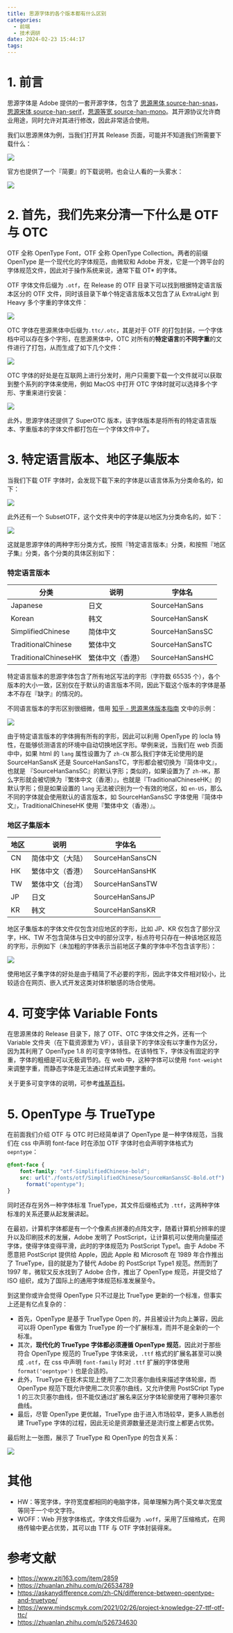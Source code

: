 ```yaml
---
title: 思源字体的各个版本都有什么区别
categories:
  - 前端
  - 技术调研
date: 2024-02-23 15:44:17
tags:
---
```

# 1. 前言

思源字体是 Adobe 提供的一套开源字体，包含了 [思源黑体 source-han-snas](https://github.com/adobe-fonts/source-han-sans)，[思源宋体 source-han-serif](https://github.com/adobe-fonts/source-han-serif)，[思源等宽 source-han-mono](https://github.com/adobe-fonts/source-han-mono)。其开源协议允许商业用途，同时允许对其进行修改，因此非常适合使用。

我们以思源黑体为例，当我们打开其 Release 页面，可能并不知道我们所需要下载什么：

![](https://esunr-image-bed.oss-cn-beijing.aliyuncs.com/picgo/202402231815044.png)

官方也提供了一个『简要』的下载说明，也会让人看的一头雾水：

![](https://esunr-image-bed.oss-cn-beijing.aliyuncs.com/picgo/202402231817905.png)

# 2. 首先，我们先来分清一下什么是 OTF 与 OTC

OTF 全称 OpenType Font，OTF 全称 OpenType Collection。两者的前缀 OpenType 是一个现代化的字体规范，由微软和 Adobe 开发，它是一个跨平台的字体规范文件，因此对于操作系统来说，通常下载 OT* 的字体。

OTF 字体文件后缀为 `.otf`，在 Release 的 OTF 目录下可以找到根据特定语言版本区分的 OTF 文件，同时该目录下单个特定语言版本又包含了从 ExtraLight 到 Heavy 多个字重的字体文件：

![](https://esunr-image-bed.oss-cn-beijing.aliyuncs.com/picgo/202402231841752.png)

OTC 字体在思源黑体中后缀为`.ttc/.otc`，其是对于 OTF 的打包封装，一个字体档中可以存在多个字形，在思源黑体中，OTC 对所有的**特定语言**的**不同字重**的文件进行了打包，从而生成了如下几个文件：

![](https://esunr-image-bed.oss-cn-beijing.aliyuncs.com/picgo/202402231851531.png)

OTC 字体的好处是在互联网上进行分发时，用户只需要下载一个文件就可以获取到整个系列的字体来使用，例如 MacOS 中打开 OTC 字体时就可以选择多个字形、字重来进行安装：

![](https://esunr-image-bed.oss-cn-beijing.aliyuncs.com/picgo/202402231906714.png)

此外，思源字体还提供了 SuperOTC 版本，该字体版本是将所有的特定语言版本、字重版本的字体文件都打包在一个字体文件中了。

# 3. 特定语言版本、地区子集版本

当我们下载 OTF 字体时，会发现下载下来的字体是以语言体系为分类命名的，如下：

![](https://esunr-image-bed.oss-cn-beijing.aliyuncs.com/picgo/202402252050159.png)

此外还有一个 SubsetOTF，这个文件夹中的字体是以地区为分类命名的，如下：

![](https://esunr-image-bed.oss-cn-beijing.aliyuncs.com/picgo/202402252050251.png)

这就是思源字体的两种字形分类方式，按照『特定语言版本』分类，和按照『地区子集』分类，各个分类的具体区别如下：

### 特定语言版本

| 分类 | 说明 | 字体名 |
| ---- | ---- | ---- |
| Japanese | 日文 | SourceHanSans |
| Korean | 韩文 | SourceHanSansK |
| SimplifiedChinese | 简体中文 | SourceHanSansSC |
| TraditionalChinese | 繁体中文 | SourceHanSansTC |
| TraditionalChineseHK | 繁体中文（香港） | SourceHanSansHC |
特定语言版本的思源字体包含了所有地区写法的字形（字符数 65535 个），各个版本的大小一致，区别仅在于默认的语言版本不同，因此下载这个版本的字体是基本不存在『缺字』的情况的。

不同语言版本的字形区别很细微，借用 [知乎 - 思源黑体版本指南](https://zhuanlan.zhihu.com/p/526734630) 文中的示例：

![](https://esunr-image-bed.oss-cn-beijing.aliyuncs.com/picgo/202402252200156.png)

由于特定语言版本的字体拥有所有的字形，因此可以利用 OpenType 的 locla 特性，在能够侦测语言的环境中自动切换地区字形。举例来说，当我们在 web 页面中中，如果 html  的 `lang` 属性设置为了 `zh-CN` 那么我们字体无论使用的是 SourceHanSansK 还是 SourceHanSansTC，字形都会被切换为『简体中文』，也就是 『SourceHanSansSC』的默认字形；类似的，如果设置为了  `zh-HK`，那么字形就会被切换为『繁体中文（香港）』，也就是『TraditionalChineseHK』的默认字形；但是如果设置的 `lang` 无法被识别为一个有效的地区，如 `en-US`，那么不同的字体就会使用默认的语言版本，如 SourceHanSansSC 字体使用『简体中文』，TraditionalChineseHK 使用『繁体中文（香港）』。

### 地区子集版本

| 地区 | 说明 | 字体名 |
| ---- | ---- | ---- |
| CN | 简体中文（大陆） | SourceHanSansCN |
| HK | 繁体中文（香港） | SourceHanSansHK |
| TW | 繁体中文（台湾） | SourceHanSansTW |
| JP | 日文 | SourceHanSansJP |
| KR | 韩文 | SourceHanSansKR |
地区子集版本的字体文件仅包含对应地区的字形，比如 JP、KR 仅包含了部分汉字，HK、TW 不包含简体与日文中的部分汉字，标点符号只存在一种该地区规范的字形，示例如下（未加粗的字体表示当前地区子集的字体中不包含该字形）：

![](https://esunr-image-bed.oss-cn-beijing.aliyuncs.com/picgo/202402252218807.png)

使用地区子集字体的好处是由于精简了不必要的字形，因此字体文件相对较小，比较适合在网页、嵌入式开发这类对体积敏感的场合使用。

# 4. 可变字体 Variable Fonts

在思源黑体的 Release 目录下，除了 OTF、OTC 字体文件之外，还有一个 Variable 文件夹（在下载资源里为 VF），该目录下的字体没有以字重作为区分，因为其利用了 OpenType 1.8 的可变字体特性。在该特性下，字体没有固定的字重，字体的粗细是可以无极调节的。在 web 中，这种字体可以使用 `font-weight` 来调整字重，而静态字体是无法通过样式来调整字重的。

关于更多可变字体的说明，可参考[维基百科](https://zh.wikipedia.org/wiki/%E5%8F%AF%E5%8F%98%E5%AD%97%E4%BD%93)。

# 5. OpenType 与 TrueType

在前面我们介绍 OTF 与 OTC 时已经简单讲了 OpenType 是一种字体规范，当我们在 css 中声明 font-face 时在添加 OTF 字体时也会声明字体格式为 `oepntype`：

```css
@font-face {
	font-family: "otf-SimplifiedChinese-bold";
	src: url("./fonts/otf/SimplifiedChinese/SourceHanSansSC-Bold.otf")
	  format("opentype");
}
```

同时还存在另外一种字体标准 TrueType，其文件后缀格式为 `.ttf`，这两种字体标准的关系还要从起发展讲起。

在最初，计算机字体都是有一个个像素点拼凑的点阵文字，随着计算机分辨率的提升以及印刷技术的发展，Adobe 发明了 PostScript，让计算机可以使用向量描述字体，使得字体变得平滑，此时的字体规范为 PostScript Type1。由于 Adobe 不愿意把 PostScript 提供给 Apple，因此 Apple 和 Microsoft 在 1989 年合作推出了 TrueType，目的就是为了替代 Adobe 的 PostScript Type1 规范。然而到了 1997 年，微软又反水找到了 Adobe 合作，推出了 OpenType 规范，并提交给了 ISO 组织，成为了国际上的通用字体规范标准发展至今。

到这里你或许会觉得 OpenType 只不过是比 TrueType 更新的一个标准，但事实上还是有亿点复杂的：

- 首先，OpenType 是基于 TrueType Open 的，并且被设计为向上兼容，因此可以将 OpenType 看做为 TrueType 的一个扩展标准，而并不是全新的一个标准。
- 其次，**现代化的 TrueType 字体都必须遵循 OpenType 规范**，因此对于那些符合 OpenType 规范的 TrueType 字体来说，`.ttf` 格式的扩展名甚至可以换成 `.otf`，在 css 中声明 `font-family` 时对 `.ttf` 扩展的字体使用 `format('oepntype')` 也是合适的。
- 此外，TrueType 在技术实现上使用了二次贝塞尔曲线来描述字体轮廓，而 OpenType 规范下既允许使用二次贝塞尔曲线，又允许使用  PostSCript Type 1 的三次贝塞尔曲线，但不能仅通过扩展名来区分字体轮廓使用了哪种贝塞尔曲线。
- 最后，尽管 OpenType 更优越，TrueType 由于进入市场较早，更多人熟悉创建 TrueType 字体的过程，因此无论是资源数量还是流行度上都更占优势。

最后附上一张图，展示了 TrueType 和 OpenType 的包含关系：

![](https://esunr-image-bed.oss-cn-beijing.aliyuncs.com/picgo/202402252339060.png)

# 其他

- HW：等宽字体，字符宽度都相同的电脑字体，简单理解为两个英文单次宽度等同于一个中文字符。
- WOFF：Web 开放字体格式，字体文件后缀为 `.woff`，采用了压缩格式，在网络传输中更占优势，其可以由 TTF 与 OTF 字体封装得来。

# 参考文献

- https://www.ziti163.com/item/2859
- https://zhuanlan.zhihu.com/p/26534789
- https://askanydifference.com/zh-CN/difference-between-opentype-and-truetype/
- https://www.mindscmyk.com/2021/02/26/project-knowledge-27-ttf-otf-ttc/
- https://zhuanlan.zhihu.com/p/526734630